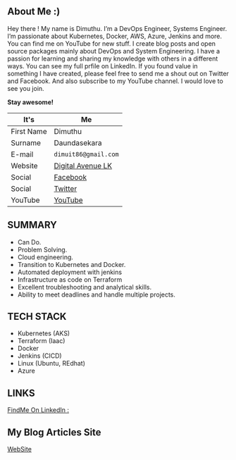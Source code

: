 ## About Me :) 
Hey there ! My name is Dimuthu. I’m a DevOps Engineer, Systems Engineer. I’m passionate about Kubernetes, Docker, AWS, Azure, Jenkins and more. You can find me on YouTube for new stuff. I create blog posts and open source packages mainly about DevOps and System Engineering. I have a passion for learning and sharing my knowledge with others in a different ways. You can see my full prfile on LinkedIn. If you found value in something I have created, please feel free to send me a shout out on Twitter and Facebook. And also subscribe to my YouTube channel. I would love to see you join.

**Stay awesome!**

It's        | Me
-----------|------
First Name | Dimuthu
Surname    | Daundasekara
E-mail     | `dimuit86@gmail.com`
Website    | <a href="https://digitalavenue.dev/" target="_blank">Digital Avenue LK</a>
Social     | <a href="https://www.facebook.com/dimuit86/" target="_blank">Facebook</a>
Social     | <a href="https://www.facebook.com/dimuit86/" target="_blank">Twitter</a> 
YouTube    | <a href="https://www.youtube.com/channel/UCovlVsoRVItner26ZJPBjmQ" target="_blank">YouTube</a>

## SUMMARY
* Can Do.  
* Problem Solving.  
* Cloud engineering.  
* Transition to Kubernetes and Docker.  
* Automated deployment with jenkins
* Infrastructure as code on Terraform
* Excellent troubleshooting and analytical skills.  
* Ability to meet deadlines and handle multiple projects.

## TECH STACK

* Kubernetes (AKS)
* Terraform (Iaac)
* Docker
* Jenkins (CICD)
* Linux (Ubuntu, REdhat)
* Azure

## LINKS

<a href="https://www.linkedin.com/in/dimuthu-daundasekara-2b002271/" target="_blank">FindMe On LinkedIn : </a>

## My Blog Articles Site

<a href="https://digitalavenue.dev/" target="_blank">WebSite </a>
